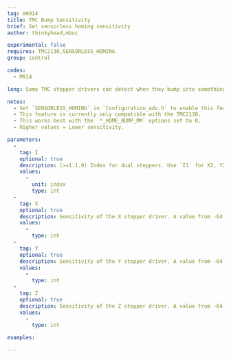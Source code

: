 ```yaml
---
tag: m0914
title: TMC Bump Sensitivity
brief: Set sensorless homing sensitivity
author: thinkyhead,mbuc

experimental: false
requires: TMC2130,SENSORLESS_HOMING
group: control

codes:
  - M914

long: Some TMC stepper drivers can detect when they bump into something that causes them to stop moving. This feature is so sensitive that it can actually take the place of traditional endstops. Use this command to set the bump sensitivity for the X, Y, and Z stepper drivers.

notes:
  - Set `SENSORLESS_HOMING` in `Configuration_adv.h` to enable this feature.
  - This feature is currently only compatible with the TMC2130.
  - This works best with the `*_HOME_BUMP_MM` options set to 0.
  - Higher values = Lower sensitivity.

parameters:
  -
    tag: I
    optional: true
    description: (>=1.1.9) Index for dual steppers. Use `I1` for X2, Y2, and/or Z2.
    values:
      -
        unit: index
        type: int
  -
    tag: X
    optional: true
    description: Sensitivity of the X stepper driver. A value from -64 to +63.
    values:
      -
        type: int
  -
    tag: Y
    optional: true
    description: Sensitivity of the Y stepper driver. A value from -64 to +63.
    values:
      -
        type: int
  -
    tag: Z
    optional: true
    description: Sensitivity of the Z stepper driver. A value from -64 to +63.
    values:
      -
        type: int

examples:

---
```

